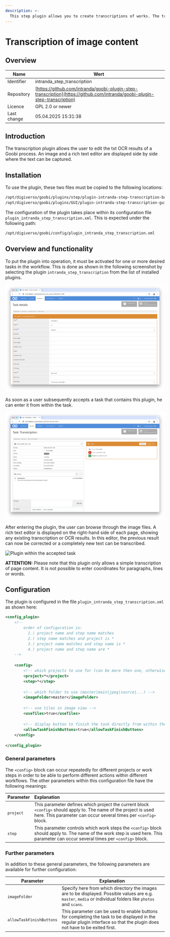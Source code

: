 ```yaml
---
description: >-
  This step plugin allows you to create transcriptions of works. The transcriptions are recorded without word or line coordinates.
---
```


# Transcription of image content

## Overview

Name                     | Wert
-------------------------|-----------
Identifier               | intranda_step_transcription
Repository               | [https://github.com/intranda/goobi-plugin-step-transcription](https://github.com/intranda/goobi-plugin-step-transcription)
Licence              | GPL 2.0 or newer 
Last change    | 05.04.2025 15:31:38


## Introduction
The transcription plugin allows the user to edit the txt OCR results of a Goobi process. An image and a rich text editor are displayed side by side where the text can be captured.


## Installation
To use the plugin, these two files must be copied to the following locations:

```bash
/opt/digiverso/goobi/plugins/step/plugin-intranda-step-transcription-base.jar
/opt/digiverso/goobi/plugins/GUI/plugin-intranda-step-transcription-gui.jar
```

The configuration of the plugin takes place within its configuration file `plugin_intranda_step_transcription.xml`. This is expected under the following path:

```bash
/opt/digiverso/goobi/config/plugin_intranda_step_transcription.xml
```


## Overview and functionality
To put the plugin into operation, it must be activated for one or more desired tasks in the workflow. This is done as shown in the following screenshot by selecting the plugin `intranda_step_transcription` from the list of installed plugins.

![Assigning the plugin to a specific task](images/goobi-plugin-step-transcription_screen1_en.png)

As soon as a user subsequently accepts a task that contains this plugin, he can enter it from within the task.

![Plugin within the accepted task](images/goobi-plugin-step-transcription_screen2_en.png)

After entering the plugin, the user can browse through the image files. A rich text editor is displayed on the right-hand side of each page, showing any existing transcription or OCR results. In this editor, the previous result can now be corrected or a completely new text can be transcribed.

![Plugin within the accepted task](images/goobi-plugin-step-transcription_screen3_en.png)

**ATTENTION:** Please note that this plugin only allows a simple transcription of page content. It is not possible to enter coordinates for paragraphs, lines or words.


## Configuration
The plugin is configured in the file `plugin_intranda_step_transcription.xml` as shown here:

```xml
<config_plugin>
    <!--
        order of configuration is:
          1.) project name and step name matches
          2.) step name matches and project is *
          3.) project name matches and step name is *
          4.) project name and step name are *
	-->
    
    <config>
        <!-- which projects to use for (can be more then one, otherwise use *) -->
        <project>*</project>
        <step>*</step>
        
        <!-- which folder to use (master|main|jpeg|source|...) -->
		<imageFolder>master</imageFolder>
        
        <!-- use tiles in image view -->
        <useTiles>true</useTiles>
        
        <!-- display button to finish the task directly from within the entered plugin -->
        <allowTaskFinishButtons>true</allowTaskFinishButtons>
    </config>

</config_plugin>

```

### General parameters 
The `<config>` block can occur repeatedly for different projects or work steps in order to be able to perform different actions within different workflows. The other parameters within this configuration file have the following meanings: 

| Parameter | Explanation | 
| :-------- | :---------- | 
| `project` | This parameter defines which project the current block `<config>` should apply to. The name of the project is used here. This parameter can occur several times per `<config>` block. | 
| `step` | This parameter controls which work steps the `<config>` block should apply to. The name of the work step is used here. This parameter can occur several times per `<config>` block. | 


### Further parameters 
In addition to these general parameters, the following parameters are available for further configuration: 


Parameter               | Explanation
------------------------|------------------------------------
`imageFolder`           | Specify here from which directory the images are to be displayed. Possible values are e.g. `master`, `media` or individual folders like `photos` and `scans`.
`allowTaskFinishButtons` | This parameter can be used to enable buttons for completing the task to be displayed in the regular plugin interface so that the plugin does not have to be exited first.